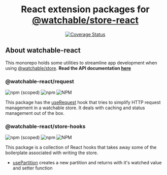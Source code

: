 <div align="center">

  # React extension packages for [@watchable/store-react](https://watchable.dev/api/modules/_watchable_store_react.html)
   [![Coverage Status](https://coveralls.io/repos/github/marcusletric/watchable-react/badge.svg?branch=main)](https://coveralls.io/github/marcusletric/watchable-react?branch=main)
</div>


## About watchable-react

This monorepo holds some utilities to streamline app development when using [@watchable/store](https://watchable.dev/api/modules/_watchable_store.html).
**Read the API documentation [here](https://marcusletric.github.io/watchable-react/)**

### @watchable-react/request

![npm (scoped)](https://img.shields.io/npm/v/%40watchable-react/request)
![npm](https://img.shields.io/npm/dt/%40watchable-react%2Frequest)
![NPM](https://img.shields.io/npm/l/%40watchable-react%2Frequest)

This package has the [useRequest](https://marcusletric.github.io/watchable-react/functions/_watchable_react_request.useRequest.html) hook that tries to simplify HTTP request management in a watchable store. It deals with caching and status management out of the box.

### @watchable-react/store-hooks

![npm (scoped)](https://img.shields.io/npm/v/%40watchable-react/store-hooks)
![npm](https://img.shields.io/npm/dt/%40watchable-react%2Fstore-hooks)
![NPM](https://img.shields.io/npm/l/%40watchable-react%2Fstore-hooks)

This package is a collection of React hooks that takes away some of the boilerplate associated with writing the store. 
- [usePartition](https://marcusletric.github.io/watchable-react/functions/_watchable_react_store_hooks.usePartition.html) creates a new partition and returns with it's watched value and setter function


